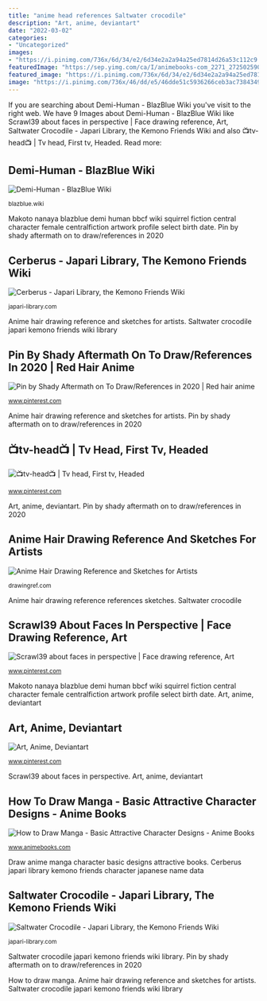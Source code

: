 ```yaml
---
title: "anime head references Saltwater crocodile"
description: "Art, anime, deviantart"
date: "2022-03-02"
categories:
- "Uncategorized"
images:
- "https://i.pinimg.com/736x/6d/34/e2/6d34e2a2a94a25ed7814d26a53c112c9.jpg"
featuredImage: "https://sep.yimg.com/ca/I/animebooks-com_2271_2725025904.jpg"
featured_image: "https://i.pinimg.com/736x/6d/34/e2/6d34e2a2a94a25ed7814d26a53c112c9.jpg"
image: "https://i.pinimg.com/736x/46/dd/e5/46dde51c5936266ceb3ac73843497ffa--anime-boys-faces.jpg"
---
```


If you are searching about Demi-Human - BlazBlue Wiki you've visit to the right web. We have 9 Images about Demi-Human - BlazBlue Wiki like Scrawl39 about faces in perspective | Face drawing reference, Art, Saltwater Crocodile - Japari Library, the Kemono Friends Wiki and also 📺tv-head📺 | Tv head, First tv, Headed. Read more:

## Demi-Human - BlazBlue Wiki

![Demi-Human - BlazBlue Wiki](https://blazblue.wiki/images/3/35/BlazBlue_Central_Fiction_Makoto_Nanaya_Main.png "Scrawl39 about faces in perspective")

<small>blazblue.wiki</small>

Makoto nanaya blazblue demi human bbcf wiki squirrel fiction central character female centralfiction artwork profile select birth date. Pin by shady aftermath on to draw/references in 2020

## Cerberus - Japari Library, The Kemono Friends Wiki

![Cerberus - Japari Library, the Kemono Friends Wiki](http://japari-library.com/w/images/e/ee/CerberusOriginal.png "Makoto nanaya blazblue demi human bbcf wiki squirrel fiction central character female centralfiction artwork profile select birth date")

<small>japari-library.com</small>

Anime hair drawing reference and sketches for artists. Saltwater crocodile japari kemono friends wiki library

## Pin By Shady Aftermath On To Draw/References In 2020 | Red Hair Anime

![Pin by Shady Aftermath on To Draw/References in 2020 | Red hair anime](https://i.pinimg.com/736x/6c/81/f1/6c81f142380d1fa2c3dbfa1b1e42a402.jpg "Reference drawing face perspective faces human figure")

<small>www.pinterest.com</small>

Anime hair drawing reference and sketches for artists. Pin by shady aftermath on to draw/references in 2020

## 📺tv-head📺 | Tv Head, First Tv, Headed

![📺tv-head📺 | Tv head, First tv, Headed](https://i.pinimg.com/736x/6d/34/e2/6d34e2a2a94a25ed7814d26a53c112c9.jpg "Makoto nanaya blazblue demi human bbcf wiki squirrel fiction central character female centralfiction artwork profile select birth date")

<small>www.pinterest.com</small>

Art, anime, deviantart. Pin by shady aftermath on to draw/references in 2020

## Anime Hair Drawing Reference And Sketches For Artists

![Anime Hair Drawing Reference and Sketches for Artists](https://drawingref.com/wp-content/uploads/2019/02/Anime_Hair2.jpg "Reference drawing face perspective faces human figure")

<small>drawingref.com</small>

Anime hair drawing reference references sketches. Saltwater crocodile

## Scrawl39 About Faces In Perspective | Face Drawing Reference, Art

![Scrawl39 about faces in perspective | Face drawing reference, Art](https://i.pinimg.com/736x/2d/a3/40/2da340478f05ebefb26b87d2bca9f62e.jpg "How to draw manga")

<small>www.pinterest.com</small>

Makoto nanaya blazblue demi human bbcf wiki squirrel fiction central character female centralfiction artwork profile select birth date. Art, anime, deviantart

## Art, Anime, Deviantart

![Art, Anime, Deviantart](https://i.pinimg.com/736x/46/dd/e5/46dde51c5936266ceb3ac73843497ffa--anime-boys-faces.jpg "Scrawl39 about faces in perspective")

<small>www.pinterest.com</small>

Scrawl39 about faces in perspective. Art, anime, deviantart

## How To Draw Manga - Basic Attractive Character Designs - Anime Books

![How to Draw Manga - Basic Attractive Character Designs - Anime Books](https://sep.yimg.com/ca/I/animebooks-com_2271_2725025904.jpg "Anime hair drawing reference references sketches")

<small>www.animebooks.com</small>

Draw anime manga character basic designs attractive books. Cerberus japari library kemono friends character japanese name data

## Saltwater Crocodile - Japari Library, The Kemono Friends Wiki

![Saltwater Crocodile - Japari Library, the Kemono Friends Wiki](https://japari-library.com/w/images/7/7f/Saltwater_CrocodileOriginal.jpg "Saltwater crocodile")

<small>japari-library.com</small>

Saltwater crocodile japari kemono friends wiki library. Pin by shady aftermath on to draw/references in 2020

How to draw manga. Anime hair drawing reference and sketches for artists. Saltwater crocodile japari kemono friends wiki library
